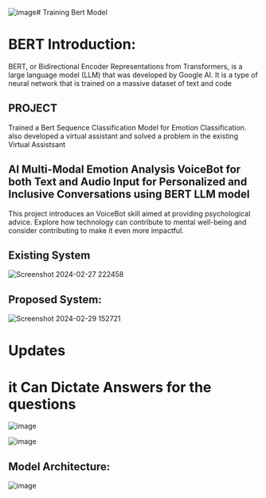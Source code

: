 ![image](https://github.com/SDineshKumar1304/Emo_VoiceBot_LLM_BERT/assets/125432987/56db2655-4b96-4251-86fb-c609ac409880)# Training Bert Model 
# BERT Introduction:
BERT, or Bidirectional Encoder Representations from Transformers, is a large language model (LLM) that was developed by Google AI. It is a type of neural network that is trained on a massive dataset of text and code
## PROJECT 

Trained a Bert Sequence Classification Model for Emotion Classification. also developed a virtual assistant and solved a problem in the existing Virtual Assistsant
 
 ##  AI Multi-Modal Emotion Analysis VoiceBot for both Text and Audio Input for Personalized and Inclusive Conversations using BERT LLM model

This project introduces an VoiceBot skill aimed at providing psychological advice. Explore how technology can contribute to mental well-being and consider contributing to make it even more impactful.

## Existing System
![Screenshot 2024-02-27 222458](https://github.com/SDineshKumar1304/AI/assets/125432987/7046c8fd-e644-4a54-9c4d-dfecfd6a8076)

## Proposed System:

![Screenshot 2024-02-29 152721](https://github.com/SDineshKumar1304/Emo_VoiceBot_LLM_BERT/assets/125432987/83d5a351-8446-4fc1-851c-c43879a82fdb)

# Updates
# it Can Dictate Answers for the questions  

![image](https://github.com/SDineshKumar1304/Emo_VoiceBot_LLM_BERT/assets/125432987/29a0337d-f915-4a08-82c5-feea496a7593)

![image](https://github.com/SDineshKumar1304/Emo_VoiceBot_LLM_BERT/assets/125432987/13cb6321-9be9-41c3-bad1-a2c433403b3f)


## Model Architecture:
![image](https://github.com/SDineshKumar1304/Emo_VoiceBot_LLM_BERT/assets/125432987/03720518-12d7-4830-a615-74f3ccfea400)
